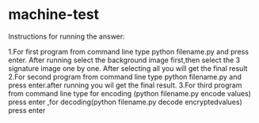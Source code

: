 # machine-test
Instructions for running the answer:

1.For first program from command line type python filename.py and press enter. After running select the background image first,then select the 3 signature image one by one.
After selecting all you will get the final result
2.For second program from command line type python filename.py and press enter.after running you wil get the final result.
3.For third program from command line type for encoding (python filename.py encode values)  press enter ,for decoding(python filename.py decode encryptedvalues) press enter

